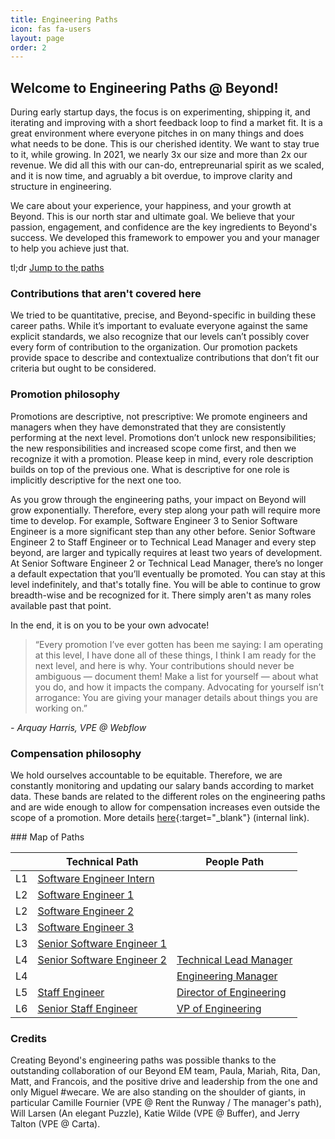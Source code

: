 ```yaml
---
title: Engineering Paths
icon: fas fa-users
layout: page
order: 2
---
```


## Welcome to Engineering Paths @ Beyond!
During early startup days, the focus is on experimenting, shipping it, and iterating and improving with a short feedback loop to find a market fit. It is a great environment where everyone pitches in on many things and does what needs to be done. This is our cherished identity. We want to stay true to it, while growing. In 2021, we nearly 3x our size and more than 2x our revenue. We did all this with our can-do, entrepreunarial spirit as we scaled, and it is now time, and agruably a bit overdue, to improve clarity and structure in engineering.

We care about your experience, your happiness, and your growth at Beyond. This is our north star and ultimate goal. We believe that your passion, engagement, and confidence are the key ingredients to Beyond's success. We developed this framework to empower you and your manager to help you achieve just that.

tl;dr [Jump to the paths](#paths)

### Contributions that aren't covered here
We tried to be quantitative, precise, and Beyond-specific in building these career paths. While it’s important to evaluate everyone against the same explicit standards, we also recognize that our levels can’t possibly cover every form of contribution to the organization. Our promotion packets provide space to describe and contextualize contributions that don’t fit our criteria but ought to be considered.

### Promotion philosophy
Promotions are descriptive, not prescriptive: We promote engineers and managers when they have demonstrated that they are consistently performing at the next level. Promotions don’t unlock new responsibilities; the new responsibilities and increased scope come first, and then we recognize it with a promotion. Please keep in mind, every role description builds on top of the previous one. What is descriptive for one role is implicitly descriptive for the next one too.

As you grow through the engineering paths, your impact on Beyond will grow exponentially. Therefore, every step along your path will require more time to develop. For example, Software Engineer 3 to Senior Software Engineer is a more significant step than any other before. Senior Software Engineer 2 to Staff Engineer or to Technical Lead Manager and every step beyond, are larger and typically requires at least two years of development. At Senior Software Engineer 2 or Technical Lead Manager, there’s no longer a default expectation that you’ll eventually be promoted. You can stay at this level indefinitely, and that's totally fine. You will be able to continue to grow breadth-wise and be recognized for it. There simply aren't as many roles available past that point.

In the end, it is on you to be your own advocate! 
> “Every promotion I’ve ever gotten has been me saying: I am operating at this level, I have done all of these things, I think I am ready for the next level, and here is why. Your contributions should never be ambiguous — document them! Make a list for yourself — about what you do, and how it impacts the company. Advocating for yourself isn’t arrogance: You are giving your manager details about things you are working on.” 

_- Arquay Harris, VPE @ Webflow_

### Compensation philosophy
We hold ourselves accountable to be equitable. Therefore, we are constantly monitoring and updating our salary bands according to market data. These bands are related to the different roles on the engineering paths and are wide enough to allow for compensation increases even outside the scope of a promotion. More details [here](https://app.tettra.co/teams/beyondpricing/pages/compensation){:target="_blank"} (internal link).

<span id="paths" />
### Map of Paths

| | Technical Path | People Path |
|---|---|---|
| L1 | [Software Engineer Intern](software_engineer_intern.html) | |
| L2 | [Software Engineer 1](software_engineer_1.html) | |
| L2 | [Software Engineer 2](software_engineer_2.html) | |
| L3 | [Software Engineer 3](software_engineer_3.html) | |
| L3 | [Senior Software Engineer 1](sr_software_engineer_1.html) | |
| L4 | [Senior Software Engineer 2](sr_software_engineer_2.html) | [Technical Lead Manager](technical_lead_manager.html) |
| L4 | | [Engineering Manager](engineering_manager.html) |
| L5 | [Staff Engineer](staff_engineer.html) | [Director of Engineering](director_of_engineering.html) |
| L6 | [Senior Staff Engineer](sr_staff_engineer.html) | [VP of Engineering](vp_of_engineering.html) |

### Credits
Creating Beyond's engineering paths was possible thanks to the outstanding collaboration of our Beyond EM team, Paula, Mariah, Rita, Dan, Matt, and Francois, and the positive drive and leadership from the one and only Miguel #wecare. We are also standing on the shoulder of giants, in particular Camille Fournier (VPE @ Rent the Runway / The manager's path), Will Larsen (An elegant Puzzle), Katie Wilde (VPE @ Buffer), and Jerry Talton (VPE @ Carta).
